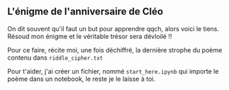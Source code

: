 ## L'énigme de l'anniversaire de Cléo

On dit souvent qu'il faut un but pour apprendre qqch, alors voici le tiens.
Résoud mon énigme et le véritable trésor sera dévloilé !!

Pour ce faire, récite moi, une fois déchiffré, la dernière strophe du poème contenu dans `riddle_cipher.txt`

Pour t'aider, j'ai créer un fichier, nommé `start_here.ipynb` qui importe le poème dans un notebook, le reste je le laisse à toi.
